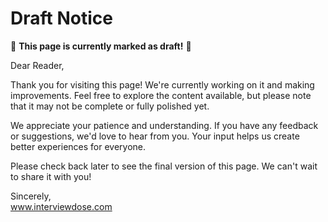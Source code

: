 # Draft Notice

🚧 **This page is currently marked as draft!** 🚧

Dear Reader,

Thank you for visiting this page! We're currently working on it and making improvements. Feel free to explore the content available, but please note that it may not be complete or fully polished yet.

We appreciate your patience and understanding. If you have any feedback or suggestions, we'd love to hear from you. Your input helps us create better experiences for everyone.

Please check back later to see the final version of this page. We can't wait to share it with you!

Sincerely,  
www.interviewdose.com
